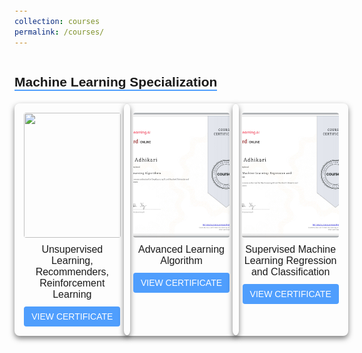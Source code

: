 ```yaml
---
collection: courses
permalink: /courses/
---
```


<html lang="en">
<head>
    <meta charset="UTF-8">
    <meta name="viewport" content="width=device-width, initial-scale=1.0">
   <style>
        body {
            font-family: Arial, sans-serif;
            padding: 20px;
        }
        h2 {
            border-bottom: 2px solid #4f9efd;
            display: inline-block;
            margin-bottom: 20px;
        }
        .certificate-container {
            display: grid;
            grid-template-columns: repeat(3, 1fr);
            gap: 20px;
        }
        .certificate-card {
            padding: 15px;
            border-radius: 8px;
            width: 100%;
            box-shadow: 0 4px 8px rgba(0, 0, 0, 0.5);
            display: flex;
            flex-direction: column;
            align-items: center;
        }
        .certificate-card img {
            width: 100%;
            height: 200px; /* Set a fixed height */
            object-fit: cover; /* Ensures image fits without distortion */
            border-radius: 4px;
        }
        .certificate-title {
            font-size: 16px;
            margin: 10px 0;
            text-align: center;
        }
        .view-button {
            background-color: #4f9efd;
            color: white;
            padding: 8px 12px;
            border: none;
            border-radius: 4px;
            text-decoration: none;
            display: inline-block;
            text-align: center;
            font-size: 14px;
            transition: background-color 0.3s ease;
        }
        .view-button:hover {
            background-color: #3b7dd8;
        }
    </style>
</head>
<body>
    <h2>Machine Learning Specialization</h2>
    <div class="certificate-container">
        <div class="certificate-card">
            <img src="/mnt/data/image.png">
            <div class="certificate-title">Unsupervised Learning, Recommenders, Reinforcement Learning</div>
            <a href="https://example.com/certificate1" class="view-button" target="_blank">VIEW CERTIFICATE</a>
        </div>

<div class="certificate-card">
            <img src="../images/Certificate_Advanced Learning Algorithm.png">
            <div class="certificate-title">Advanced Learning Algorithm</div>
            <a href="https://www.coursera.org/account/accomplishments/verify/BY6CVHMA9COE" class="view-button" target="_blank">VIEW CERTIFICATE</a>
        </div>

 <div class="certificate-card">
            <img src="../images/Certificate_Supervised Machine Learning Regression and Classification.png">
            <div class="certificate-title">Supervised Machine Learning Regression and Classification</div>
            <a href="https://www.coursera.org/account/accomplishments/verify/645YUM5RE5TN" class="view-button" target="_blank">VIEW CERTIFICATE</a>
        </div>
    </div>
</body>
</html>
